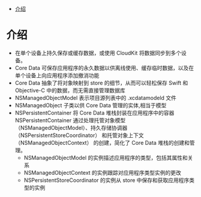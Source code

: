 <!-- @import "[TOC]" {cmd="toc" depthFrom=1 depthTo=6 orderedList=false} -->

<!-- code_chunk_output -->

- [介绍](#介绍)

<!-- /code_chunk_output -->

# 介绍

- 在单个设备上持久保存或缓存数据，或使用 CloudKit 将数据同步到多个设备。
- Core Data 可保存应用程序的永久数据以供离线使用、缓存临时数据，以及在单个设备上向应用程序添加撤消功能
- Core Data 抽象了将对象映射到 store 的细节，从而可以轻松保存 Swift 和 Objective-C 中的数据，而无需直接管理数据库
- NSManagedObjectModel 表示项目源列表中的 .xcdatamodeld 文件
- NSManagedObject 子类以供 Core Data 管理的实体,相当于模型
- NSPersistentContainer 将 Core Data 堆栈封装在应用程序中的容器 NSPersistentContainer 通过处理托管对象模型 （NSManagedObjectModel）、持久存储协调器 （NSPersistentStoreCoordinator） 和托管对象上下文 （NSManagedObjectContext） 的创建，简化了 Core Data 堆栈的创建和管理。
  - NSManagedObjectModel 的实例描述应用程序的类型，包括其属性和关系
  - NSManagedObjectContext 的实例跟踪对应用程序类型实例的更改
  - NSPersistentStoreCoordinator 的实例从 store 中保存和获取应用程序类型的实例
